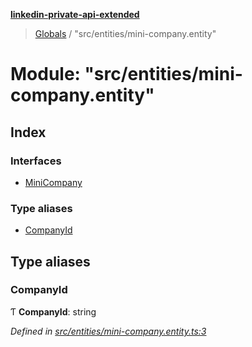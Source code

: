 **[linkedin-private-api-extended](../README.md)**

> [Globals](../globals.md) / "src/entities/mini-company.entity"

# Module: "src/entities/mini-company.entity"

## Index

### Interfaces

* [MiniCompany](../interfaces/_src_entities_mini_company_entity_.minicompany.md)

### Type aliases

* [CompanyId](_src_entities_mini_company_entity_.md#companyid)

## Type aliases

### CompanyId

Ƭ  **CompanyId**: string

*Defined in [src/entities/mini-company.entity.ts:3](https://github.com/khanhtranngoccva/linkedin-private-api/blob/0b23a8c/src/entities/mini-company.entity.ts#L3)*

